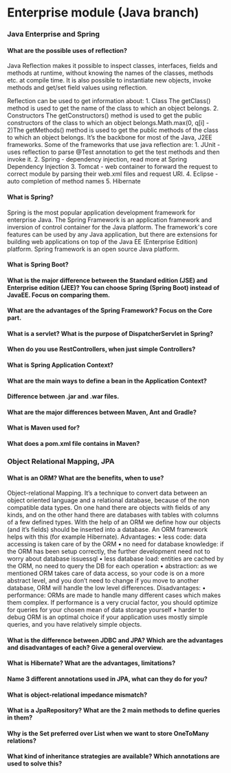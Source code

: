 # Enterprise module (Java branch)

### Java Enterprise and Spring

#### What are the possible uses of reflection?

Java Reflection makes it possible to inspect classes, interfaces, fields and methods at runtime, without knowing the names of the classes, methods etc. at compile time.
It is also possible to instantiate new objects, invoke methods and get/set field values using reflection.

Reflection can be used to get information about: 1. Class The getClass() method is used to get the name of the class to which an object belongs. 2. Constructors The getConstructors() method is used to get the public constructors of the class to which an object belongs.Math.max(0, q[i] - 2)The getMethods() method is used to get the public methods of the class to which an object belongs.
It’s the backbone for most of the Java, J2EE frameworks.
Some of the frameworks that use java reflection are: 1. JUnit - uses reflection to parse @Test annotation to get the test methods and then invoke it. 2. Spring - dependency injection, read more at Spring Dependency Injection 3. Tomcat - web container to forward the request to correct module by parsing their web.xml files and request URI. 4. Eclipse - auto completion of method names 5. Hibernate

#### What is Spring?

Spring is the most popular application development framework for enterprise Java. The Spring Framework is an application framework and inversion of control container for the Java platform. The framework's core features can be used by any Java application, but there are extensions for building web applications on top of the Java EE (Enterprise Edition) platform. Spring framework is an open source Java platform.

#### What is Spring Boot?

#### What is the major difference between the Standard edition (JSE) and Enterprise edition (JEE)? You can choose Spring (Spring Boot) instead of JavaEE. Focus on comparing them.

#### What are the advantages of the Spring Framework? Focus on the Core part.

#### What is a servlet? What is the purpose of DispatcherServlet in Spring?

#### When do you use RestControllers, when just simple Controllers?

#### What is Spring Application Context?

#### What are the main ways to define a bean in the Application Context?

#### Difference between .jar and .war files.

#### What are the major differences between Maven, Ant and Gradle?

#### What is Maven used for?

#### What does a pom.xml file contains in Maven?

### Object Relational Mapping, JPA

#### What is an ORM? What are the benefits, when to use?

Object-relational Mapping. It’s a technique to convert data between an object oriented language and a relational database, because of the non compatible data types. On one hand there are objects with fields of any kinds, and on the other hand there are databases with tables with columns of a few defined types. With the help of an ORM we define how our objects (and it’s fields) should be inserted into a database. An ORM framework helps with this (for example Hibernate).
Advantages:
• less code: data accessing is taken care of by the ORM
• no need for database knowledge: if the ORM has been setup correctly, the further development need not to worry about database issuessql
• less database load: entities are cached by the ORM, no need to query the DB for each operation
• abstraction: as we mentioned ORM takes care of data access, so your code is on a more abstract level, and you don’t need to change if you move to another database, ORM will handle the low level differences.
Disadvantages:
• performance: ORMs are made to handle many different cases which makes them complex. If performance is a very crucial factor, you should optimize for queries for your chosen mean of data storage yourself
• harder to debug
ORM is an optimal choice if your application uses mostly simple queries, and you have relatively simple objects.

#### What is the difference between JDBC and JPA? Which are the advantages and disadvantages of each? Give a general overview.

#### What is Hibernate? What are the advantages, limitations?

#### Name 3 different annotations used in JPA, what can they do for you?

#### What is object-relational impedance mismatch?

#### What is a JpaRepository? What are the 2 main methods to define queries in them?

#### Why is the Set preferred over List when we want to store OneToMany relations?

#### What kind of inheritance strategies are available? Which annotations are used to solve this?
